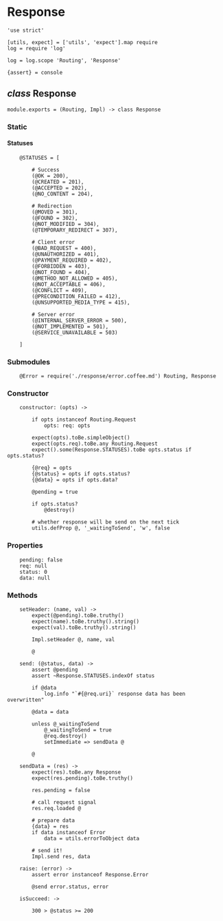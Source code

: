 Response
========

	'use strict'

	[utils, expect] = ['utils', 'expect'].map require
	log = require 'log'

	log = log.scope 'Routing', 'Response'

	{assert} = console

*class* Response
----------------

	module.exports = (Routing, Impl) -> class Response

### Static

#### Statuses

		@STATUSES = [

			# Success
			(@OK = 200),
			(@CREATED = 201),
			(@ACCEPTED = 202),
			(@NO_CONTENT = 204),

			# Redirection
			(@MOVED = 301),
			(@FOUND = 302),
			(@NOT_MODIFIED = 304),
			(@TEMPORARY_REDIRECT = 307),

			# Client error
			(@BAD_REQUEST = 400),
			(@UNAUTHORIZED = 401),
			(@PAYMENT_REQUIRED = 402),
			(@FORBIDDEN = 403),
			(@NOT_FOUND = 404),
			(@METHOD_NOT_ALLOWED = 405),
			(@NOT_ACCEPTABLE = 406),
			(@CONFLICT = 409),
			(@PRECONDITION_FAILED = 412),
			(@UNSUPPORTED_MEDIA_TYPE = 415),

			# Server error
			(@INTERNAL_SERVER_ERROR = 500),
			(@NOT_IMPLEMENTED = 501),
			(@SERVICE_UNAVAILABLE = 503)

		]

### Submodules

		@Error = require('./response/error.coffee.md') Routing, Response

### Constructor

		constructor: (opts) ->

			if opts instanceof Routing.Request
				opts: req: opts

			expect(opts).toBe.simpleObject()
			expect(opts.req).toBe.any Routing.Request
			expect().some(Response.STATUSES).toBe opts.status if opts.status?

			{@req} = opts
			{@status} = opts if opts.status?
			{@data} = opts if opts.data?

			@pending = true

			if opts.status?
				@destroy()

			# whether response will be send on the next tick
			utils.defProp @, '_waitingToSend', 'w', false

### Properties

		pending: false
		req: null
		status: 0
		data: null

### Methods

		setHeader: (name, val) ->
			expect(@pending).toBe.truthy()
			expect(name).toBe.truthy().string()
			expect(val).toBe.truthy().string()

			Impl.setHeader @, name, val

			@

		send: (@status, data) ->
			assert @pending
			assert ~Response.STATUSES.indexOf status

			if @data
				log.info "`#{@req.uri}` response data has been overwritten"

			@data = data

			unless @_waitingToSend
				@_waitingToSend = true
				@req.destroy()
				setImmediate => sendData @

			@

		sendData = (res) ->
			expect(res).toBe.any Response
			expect(res.pending).toBe.truthy()

			res.pending = false

			# call request signal
			res.req.loaded @

			# prepare data
			{data} = res
			if data instanceof Error
				data = utils.errorToObject data

			# send it!
			Impl.send res, data

		raise: (error) ->
			assert error instanceof Response.Error

			@send error.status, error

		isSucceed: ->

			300 > @status >= 200
